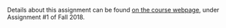 Details about this assignment can be found [on the course webpage](https://compsci682-fa18.github.io/assignments.html), under Assignment #1 of Fall 2018.
